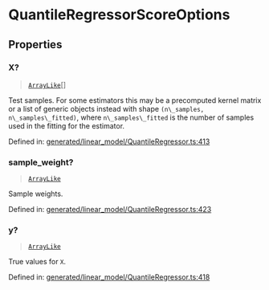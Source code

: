 # QuantileRegressorScoreOptions

## Properties

### X?

> [`ArrayLike`](../types/ArrayLike.md)[]

Test samples. For some estimators this may be a precomputed kernel matrix or a list of generic objects instead with shape `(n\_samples, n\_samples\_fitted)`, where `n\_samples\_fitted` is the number of samples used in the fitting for the estimator.

Defined in:  [generated/linear\_model/QuantileRegressor.ts:413](https://github.com/transitive-bullshit/scikit-learn-ts/blob/122b3c0/packages/sklearn/src/generated/linear_model/QuantileRegressor.ts#L413)

### sample\_weight?

> [`ArrayLike`](../types/ArrayLike.md)

Sample weights.

Defined in:  [generated/linear\_model/QuantileRegressor.ts:423](https://github.com/transitive-bullshit/scikit-learn-ts/blob/122b3c0/packages/sklearn/src/generated/linear_model/QuantileRegressor.ts#L423)

### y?

> [`ArrayLike`](../types/ArrayLike.md)

True values for `X`.

Defined in:  [generated/linear\_model/QuantileRegressor.ts:418](https://github.com/transitive-bullshit/scikit-learn-ts/blob/122b3c0/packages/sklearn/src/generated/linear_model/QuantileRegressor.ts#L418)
